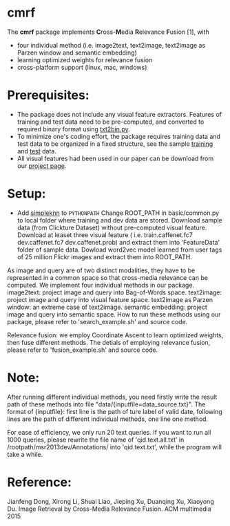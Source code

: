 # cmrf

The **cmrf** package implements **C**ross-**M**edia **R**elevance **F**usion [1], with
* four individual method (i.e. image2text, text2image, text2image as Parzen window and semantic embedding)
* learning optimized weights for relevance fusion
* cross-platform support (linux, mac, windows) 

# Prerequisites:
* The package does not include any visual feature extractors. Features of training and test data need to be pre-computed, and converted to required binary format using [txt2bin.py](https://github.com/li-xirong/simpleknn/blob/master/txt2bin.py).
* To minimize one's coding effort, the package requires training data and test data to be organized in a fixed structure, see the sample [training](http://www.mmc.ruc.edu.cn/research/irc2015/data/msr2013train.tar.gz) and [test](http://www.mmc.ruc.edu.cn/research/irc2015/data/msr2013dev.tar.gz) data.
* All visual features had been used in our paper can be download from our [project page](http://www.mmc.ruc.edu.cn/research/irc2015/index.html).

# Setup:

* Add [simpleknn](https://github.com/li-xirong/simpleknn) to `PYTHONPATH`
Change ROOT_PATH in basic/common.py to local folder where training and dev data are stored.
Download sample data (from Clickture Dataset) without pre-computed visual feature.
Download at leaset three visual feature ( i.e. train.caffenet.fc7 dev.caffenet.fc7 dev.caffenet.prob) and extract them into 'FeatureData' folder of sample data.
Dowload word2vec model learned from user tags of 25 million Flickr images and extract them into ROOT_PATH.


As image and query are of two distinct modalities, they have to be represented in a common space so that cross-media relevance can be computed. We implement four individual methods in our package.
image2text: project image and query into Bag-of-Words space.
text2image: project image and query into visual feature space.
text2image as Parzen window: an extreme case of text2image.
semantic embedding:  project image and query into semantic space.
How to run these methods using our package, please refer to 'search_example.sh' and source code.

Relevance fusion:
we employ Coordinate Ascent to learn optimized weights, then fuse different methods.
The detials of employing relevance fusion, please refer to 'fusion_example.sh' and source code.

# Note:
After running different individual methods, you need firstly write the result path of these methods into file "data/{inputfile=data_source.txt}". The format of {inputfile}: first line is the path of ture label of valid date, following lines are the path of different individual methods, one line one method.

For ease of efficiency, we only run 20 text queries. If you want to run all 1000 queries, please rewrite the file name of 'qid.text.all.txt' in /rootpath/msr2013dev/Annotations/ into 'qid.text.txt', while the program will take a while.


# Reference:
Jianfeng Dong, Xirong Li, Shuai Liao, Jieping Xu, Duanqing Xu, Xiaoyong Du. Image Retrieval by Cross-Media Relevance Fusion. ACM multimedia 2015
